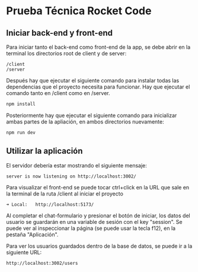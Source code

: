 # Prueba Técnica Rocket Code

## Iniciar back-end y front-end

Para iniciar tanto el back-end como front-end de la app, se debe abrir en la terminal los directorios root de client y de server:
```
/client
/server
```
Después hay que ejecutar el siguiente comando para instalar todas las dependencias que el proyecto necesita para funcionar. Hay que ejecutar el comando tanto en /client como en /server. 
```bash
npm install
```
Posteriormente hay que ejecutar el siguiente comando para inicializar ambas partes de la apliación, en ambos directorios nuevamente:
```bash
npm run dev
```

## Utilizar la aplicación

El servidor debería estar mostrando el siguiente mensaje:
```
server is now listening on http://localhost:3002/
```

Para visualizar el front-end se puede tocar ctrl+click en la URL que sale en la terminal de la ruta /client al iniciar el proyecto
```bash
➜ Local:   http://localhost:5173/
```
Al completar el chat-formulario y presionar el botón de iniciar, los datos del usuario se guardarán en una variable de sesión con el key "session". Se puede ver al inspeccionar la página (se puede usar la tecla f12), en la pestaña "Aplicación".

Para ver los usuarios guardados dentro de la base de datos, se puede ir a la siguiente URL:
```
http://localhost:3002/users
```
